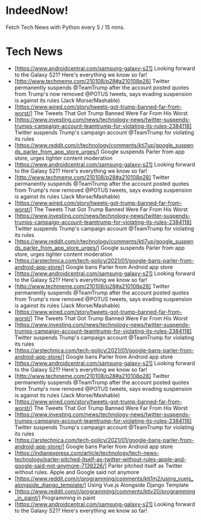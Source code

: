 # IndeedNow!
Fetch Tech News with Python every 5 / 15 mins.

# Tech News
- [https://www.androidcentral.com/samsung-galaxy-s21] Looking forward to the Galaxy S21? Here's everything we know so far!
- [http://www.techmeme.com/210108/p28#a210108p28] Twitter permanently suspends @TeamTrump after the account posted quotes from Trump's now removed @POTUS tweets, says evading suspension is against its rules (Jack Morse/Mashable)
- [https://www.wired.com/story/tweets-got-trump-banned-far-from-worst/] The Tweets That Got Trump Banned Were Far From His Worst
- [https://www.investing.com/news/technology-news/twitter-suspends-trumps-campaign-account-teamtrump-for-violating-its-rules-2384118] Twitter suspends Trump's campaign account @TeamTrump for violating its rules
- [https://www.reddit.com/r/technology/comments/kti7up/google_suspends_parler_from_app_store_urges/] Google suspends Parler from app store, urges tighter content moderation
- [https://www.androidcentral.com/samsung-galaxy-s21] Looking forward to the Galaxy S21? Here's everything we know so far!
- [http://www.techmeme.com/210108/p28#a210108p28] Twitter permanently suspends @TeamTrump after the account posted quotes from Trump's now removed @POTUS tweets, says evading suspension is against its rules (Jack Morse/Mashable)
- [https://www.wired.com/story/tweets-got-trump-banned-far-from-worst/] The Tweets That Got Trump Banned Were Far From His Worst
- [https://www.investing.com/news/technology-news/twitter-suspends-trumps-campaign-account-teamtrump-for-violating-its-rules-2384118] Twitter suspends Trump's campaign account @TeamTrump for violating its rules
- [https://www.reddit.com/r/technology/comments/kti7up/google_suspends_parler_from_app_store_urges/] Google suspends Parler from app store, urges tighter content moderation
- [https://arstechnica.com/tech-policy/2021/01/google-bans-parler-from-android-app-store/] Google bans Parler from Android app store
- [https://www.androidcentral.com/samsung-galaxy-s21] Looking forward to the Galaxy S21? Here's everything we know so far!
- [http://www.techmeme.com/210108/p28#a210108p28] Twitter permanently suspends @TeamTrump after the account posted quotes from Trump's now removed @POTUS tweets, says evading suspension is against its rules (Jack Morse/Mashable)
- [https://www.wired.com/story/tweets-got-trump-banned-far-from-worst/] The Tweets That Got Trump Banned Were Far From His Worst
- [https://www.investing.com/news/technology-news/twitter-suspends-trumps-campaign-account-teamtrump-for-violating-its-rules-2384118] Twitter suspends Trump's campaign account @TeamTrump for violating its rules
- [https://arstechnica.com/tech-policy/2021/01/google-bans-parler-from-android-app-store/] Google bans Parler from Android app store
- [https://www.androidcentral.com/samsung-galaxy-s21] Looking forward to the Galaxy S21? Here's everything we know so far!
- [http://www.techmeme.com/210108/p28#a210108p28] Twitter permanently suspends @TeamTrump after the account posted quotes from Trump's now removed @POTUS tweets, says evading suspension is against its rules (Jack Morse/Mashable)
- [https://www.wired.com/story/tweets-got-trump-banned-far-from-worst/] The Tweets That Got Trump Banned Were Far From His Worst
- [https://www.investing.com/news/technology-news/twitter-suspends-trumps-campaign-account-teamtrump-for-violating-its-rules-2384118] Twitter suspends Trump's campaign account @TeamTrump for violating its rules
- [https://arstechnica.com/tech-policy/2021/01/google-bans-parler-from-android-app-store/] Google bans Parler from Android app store
- [https://indianexpress.com/article/technology/tech-news-technology/parler-pitched-itself-as-twitter-without-rules-apple-and-google-said-not-anymore-7139226/] Parler pitched itself as Twitter without rules. Apple and Google said not anymore
- [https://www.reddit.com/r/programming/comments/ktj1m2/using_vuejs_alongside_django_template/] Using Vue.js Alongside Django Template
- [https://www.reddit.com/r/programming/comments/ktiv20/programming_in_paint/] Programming in paint
- [https://www.androidcentral.com/samsung-galaxy-s21] Looking forward to the Galaxy S21? Here's everything we know so far!
